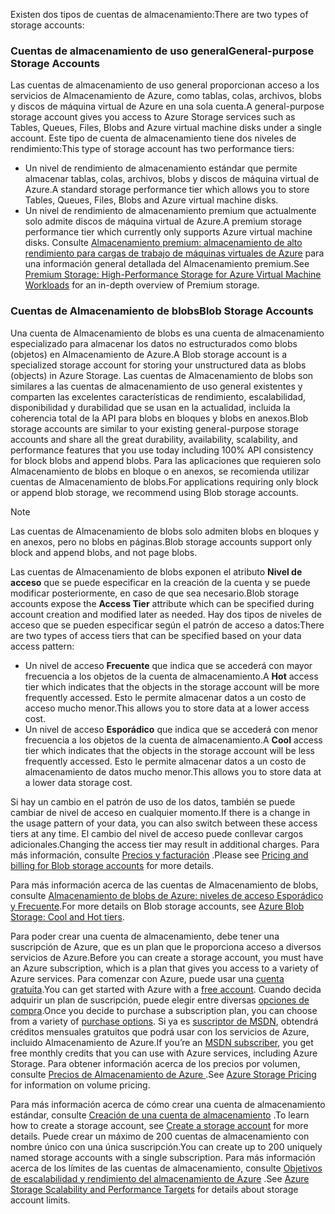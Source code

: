<span data-ttu-id="7e656-101">Existen dos tipos de cuentas de almacenamiento:</span><span class="sxs-lookup"><span data-stu-id="7e656-101">There are two types of storage accounts:</span></span>

### <a name="general-purpose-storage-accounts"></a><span data-ttu-id="7e656-102">Cuentas de almacenamiento de uso general</span><span class="sxs-lookup"><span data-stu-id="7e656-102">General-purpose Storage Accounts</span></span>
<span data-ttu-id="7e656-103">Las cuentas de almacenamiento de uso general proporcionan acceso a los servicios de Almacenamiento de Azure, como tablas, colas, archivos, blobs y discos de máquina virtual de Azure en una sola cuenta.</span><span class="sxs-lookup"><span data-stu-id="7e656-103">A general-purpose storage account gives you access to Azure Storage services such as Tables, Queues, Files, Blobs and Azure virtual machine disks under a single account.</span></span> <span data-ttu-id="7e656-104">Este tipo de cuenta de almacenamiento tiene dos niveles de rendimiento:</span><span class="sxs-lookup"><span data-stu-id="7e656-104">This type of storage account has two performance tiers:</span></span>

* <span data-ttu-id="7e656-105">Un nivel de rendimiento de almacenamiento estándar que permite almacenar tablas, colas, archivos, blobs y discos de máquina virtual de Azure.</span><span class="sxs-lookup"><span data-stu-id="7e656-105">A standard storage performance tier which allows you to store Tables, Queues, Files, Blobs and Azure virtual machine disks.</span></span>
* <span data-ttu-id="7e656-106">Un nivel de rendimiento de almacenamiento premium que actualmente solo admite discos de máquina virtual de Azure.</span><span class="sxs-lookup"><span data-stu-id="7e656-106">A premium storage performance tier which currently only supports Azure virtual machine disks.</span></span> <span data-ttu-id="7e656-107">Consulte [Almacenamiento premium: almacenamiento de alto rendimiento para cargas de trabajo de máquinas virtuales de Azure](../articles/storage/common/storage-premium-storage.md) para una información general detallada del Almacenamiento premium.</span><span class="sxs-lookup"><span data-stu-id="7e656-107">See [Premium Storage: High-Performance Storage for Azure Virtual Machine Workloads](../articles/storage/common/storage-premium-storage.md) for an in-depth overview of Premium storage.</span></span>

### <a name="blob-storage-accounts"></a><span data-ttu-id="7e656-108">Cuentas de Almacenamiento de blobs</span><span class="sxs-lookup"><span data-stu-id="7e656-108">Blob Storage Accounts</span></span>
<span data-ttu-id="7e656-109">Una cuenta de Almacenamiento de blobs es una cuenta de almacenamiento especializado para almacenar los datos no estructurados como blobs (objetos) en Almacenamiento de Azure.</span><span class="sxs-lookup"><span data-stu-id="7e656-109">A Blob storage account is a specialized storage account for storing your unstructured data as blobs (objects) in Azure Storage.</span></span> <span data-ttu-id="7e656-110">Las cuentas de Almacenamiento de blobs son similares a las cuentas de almacenamiento de uso general existentes y comparten las excelentes características de rendimiento, escalabilidad, disponibilidad y durabilidad que se usan en la actualidad, incluida la coherencia total de la API para blobs en bloques y blobs en anexos.</span><span class="sxs-lookup"><span data-stu-id="7e656-110">Blob storage accounts are similar to your existing general-purpose storage accounts and share all the great durability, availability, scalability, and performance features that you use today including 100% API consistency for block blobs and append blobs.</span></span> <span data-ttu-id="7e656-111">Para las aplicaciones que requieren solo Almacenamiento de blobs en bloque o en anexos, se recomienda utilizar cuentas de Almacenamiento de blobs.</span><span class="sxs-lookup"><span data-stu-id="7e656-111">For applications requiring only block or append blob storage, we recommend using Blob storage accounts.</span></span>

> [!NOTE]
> <span data-ttu-id="7e656-112">Las cuentas de Almacenamiento de blobs solo admiten blobs en bloques y en anexos, pero no blobs en páginas.</span><span class="sxs-lookup"><span data-stu-id="7e656-112">Blob storage accounts support only block and append blobs, and not page blobs.</span></span>
> 
> 

<span data-ttu-id="7e656-113">Las cuentas de Almacenamiento de blobs exponen el atributo **Nivel de acceso** que se puede especificar en la creación de la cuenta y se puede modificar posteriormente, en caso de que sea necesario.</span><span class="sxs-lookup"><span data-stu-id="7e656-113">Blob storage accounts expose the **Access Tier** attribute which can be specified during account creation and modified later as needed.</span></span> <span data-ttu-id="7e656-114">Hay dos tipos de niveles de acceso que se pueden especificar según el patrón de acceso a datos:</span><span class="sxs-lookup"><span data-stu-id="7e656-114">There are two types of access tiers that can be specified based on your data access pattern:</span></span>

* <span data-ttu-id="7e656-115">Un nivel de acceso **Frecuente** que indica que se accederá con mayor frecuencia a los objetos de la cuenta de almacenamiento.</span><span class="sxs-lookup"><span data-stu-id="7e656-115">A **Hot** access tier which indicates that the objects in the storage account will be more frequently accessed.</span></span> <span data-ttu-id="7e656-116">Esto le permite almacenar datos a un costo de acceso mucho menor.</span><span class="sxs-lookup"><span data-stu-id="7e656-116">This allows you to store data at a lower access cost.</span></span>
* <span data-ttu-id="7e656-117">Un nivel de acceso **Esporádico** que indica que se accederá con menor frecuencia a los objetos de la cuenta de almacenamiento.</span><span class="sxs-lookup"><span data-stu-id="7e656-117">A **Cool** access tier which indicates that the objects in the storage account will be less frequently accessed.</span></span> <span data-ttu-id="7e656-118">Esto le permite almacenar datos a un costo de almacenamiento de datos mucho menor.</span><span class="sxs-lookup"><span data-stu-id="7e656-118">This allows you to store data at a lower data storage cost.</span></span>

<span data-ttu-id="7e656-119">Si hay un cambio en el patrón de uso de los datos, también se puede cambiar de nivel de acceso en cualquier momento.</span><span class="sxs-lookup"><span data-stu-id="7e656-119">If there is a change in the usage pattern of your data, you can also switch between these access tiers at any time.</span></span> <span data-ttu-id="7e656-120">El cambio del nivel de acceso puede conllevar cargos adicionales.</span><span class="sxs-lookup"><span data-stu-id="7e656-120">Changing the access tier may result in additional charges.</span></span> <span data-ttu-id="7e656-121">Para más información, consulte [Precios y facturación](../articles/storage/blobs/storage-blob-storage-tiers.md#pricing-and-billing) .</span><span class="sxs-lookup"><span data-stu-id="7e656-121">Please see [Pricing and billing for Blob storage accounts](../articles/storage/blobs/storage-blob-storage-tiers.md#pricing-and-billing) for more details.</span></span>

<span data-ttu-id="7e656-122">Para más información acerca de las cuentas de Almacenamiento de blobs, consulte [Almacenamiento de blobs de Azure: niveles de acceso Esporádico y Frecuente](../articles/storage/blobs/storage-blob-storage-tiers.md).</span><span class="sxs-lookup"><span data-stu-id="7e656-122">For more details on Blob storage accounts, see [Azure Blob Storage: Cool and Hot tiers](../articles/storage/blobs/storage-blob-storage-tiers.md).</span></span>

<span data-ttu-id="7e656-123">Para poder crear una cuenta de almacenamiento, debe tener una suscripción de Azure, que es un plan que le proporciona acceso a diversos servicios de Azure.</span><span class="sxs-lookup"><span data-stu-id="7e656-123">Before you can create a storage account, you must have an Azure subscription, which is a plan that gives you access to a variety of Azure services.</span></span> <span data-ttu-id="7e656-124">Para comenzar con Azure, puede usar una [cuenta gratuita](https://azure.microsoft.com/pricing/free-trial/).</span><span class="sxs-lookup"><span data-stu-id="7e656-124">You can get started with Azure with a [free account](https://azure.microsoft.com/pricing/free-trial/).</span></span> <span data-ttu-id="7e656-125">Cuando decida adquirir un plan de suscripción, puede elegir entre diversas [opciones de compra](https://azure.microsoft.com/pricing/purchase-options/).</span><span class="sxs-lookup"><span data-stu-id="7e656-125">Once you decide to purchase a subscription plan, you can choose from a variety of [purchase options](https://azure.microsoft.com/pricing/purchase-options/).</span></span> <span data-ttu-id="7e656-126">Si ya es [suscriptor de MSDN](https://azure.microsoft.com/pricing/member-offers/msdn-benefits-details/), obtendrá créditos mensuales gratuitos que podrá usar con los servicios de Azure, incluido Almacenamiento de Azure.</span><span class="sxs-lookup"><span data-stu-id="7e656-126">If you’re an [MSDN subscriber](https://azure.microsoft.com/pricing/member-offers/msdn-benefits-details/), you get free monthly credits that you can use with Azure services, including Azure Storage.</span></span> <span data-ttu-id="7e656-127">Para obtener información acerca de los precios por volumen, consulte [Precios de Almacenamiento de Azure ](https://azure.microsoft.com/pricing/details/storage/) .</span><span class="sxs-lookup"><span data-stu-id="7e656-127">See [Azure Storage Pricing ](https://azure.microsoft.com/pricing/details/storage/) for information on volume pricing.</span></span>

<span data-ttu-id="7e656-128">Para más información acerca de cómo crear una cuenta de almacenamiento estándar, consulte [Creación de una cuenta de almacenamiento](../articles/storage/common/storage-create-storage-account.md#create-a-storage-account) .</span><span class="sxs-lookup"><span data-stu-id="7e656-128">To learn how to create a storage account, see [Create a storage account](../articles/storage/common/storage-create-storage-account.md#create-a-storage-account) for more details.</span></span> <span data-ttu-id="7e656-129">Puede crear un máximo de 200 cuentas de almacenamiento con nombre único con una única suscripción.</span><span class="sxs-lookup"><span data-stu-id="7e656-129">You can create up to 200 uniquely named storage accounts with a single subscription.</span></span> <span data-ttu-id="7e656-130">Para más información acerca de los límites de las cuentas de almacenamiento, consulte [Objetivos de escalabilidad y rendimiento del almacenamiento de Azure](../articles/storage/common/storage-scalability-targets.md) .</span><span class="sxs-lookup"><span data-stu-id="7e656-130">See [Azure Storage Scalability and Performance Targets](../articles/storage/common/storage-scalability-targets.md) for details about storage account limits.</span></span>

